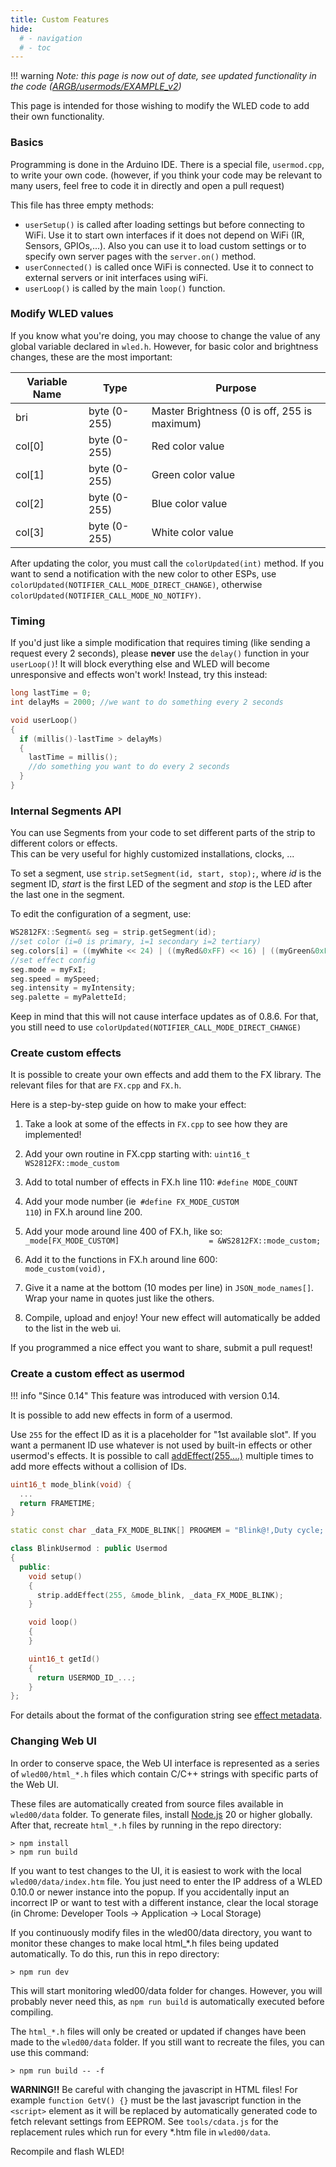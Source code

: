 ```yaml
---
title: Custom Features
hide:
  # - navigation
  # - toc
---
```


!!! warning
    _Note: this page is now out of date, see updated functionality in the code ([ARGB/usermods/EXAMPLE_v2](https://github.com/Aircoookie/WLED/tree/master/usermods/EXAMPLE_v2))_

This page is intended for those wishing to modify the WLED code to add their own functionality.

### Basics
Programming is done in the Arduino IDE. There is a special file, `usermod.cpp`, to write your own code.
(however, if you think your code may be relevant to many users, feel free to code it in directly and open a pull request)

This file has three empty methods:
- `userSetup()` is called after loading settings but before connecting to WiFi. 
Use it to start own interfaces if it does not depend on WiFi (IR, Sensors, GPIOs,...).
Also you can use it to load custom settings or to specify own server pages with the `server.on()` method.
- `userConnected()` is called once WiFi is connected. Use it to connect to external servers or init interfaces using wiFi.
- `userLoop()` is called by the main `loop()` function.

### Modify WLED values
If you know what you're doing, you may choose to change the value of any global variable declared in `wled.h`.
However, for basic color and brightness changes, these are the most important:

Variable Name | Type | Purpose
--- | --- | ---
bri | byte (0-255) | Master Brightness (0 is off, 255 is maximum)
col[0] | byte (0-255) | Red color value
col[1] | byte (0-255) | Green color value
col[2] | byte (0-255) | Blue color value
col[3] | byte (0-255) | White color value

After updating the color, you must call the `colorUpdated(int)` method. If you want to send a notification with the new color to other ESPs, use `colorUpdated(NOTIFIER_CALL_MODE_DIRECT_CHANGE)`, otherwise `colorUpdated(NOTIFIER_CALL_MODE_NO_NOTIFY)`.

### Timing

If you'd just like a simple modification that requires timing (like sending a request every 2 seconds), please **never** use the `delay()` function in your `userLoop()`! It will block everything else and WLED will become unresponsive and effects won't work! Instead, try this instead:
```cpp
long lastTime = 0;
int delayMs = 2000; //we want to do something every 2 seconds

void userLoop()
{
  if (millis()-lastTime > delayMs)
  {
    lastTime = millis();
    //do something you want to do every 2 seconds
  }
}
```

### Internal Segments API

You can use Segments from your code to set different parts of the strip to different colors or effects.   
This can be very useful for highly customized installations, clocks, ...   

To set a segment, use `strip.setSegment(id, start, stop);`, where _id_ is the segment ID, _start_ is the first LED of the segment and _stop_ is the LED after the last one in the segment.

To edit the configuration of a segment, use:
```cpp
WS2812FX::Segment& seg = strip.getSegment(id);
//set color (i=0 is primary, i=1 secondary i=2 tertiary)
seg.colors[i] = ((myWhite << 24) | ((myRed&0xFF) << 16) | ((myGreen&0xFF) << 8) | ((myBlue&0xFF)));
//set effect config
seg.mode = myFxI;
seg.speed = mySpeed;
seg.intensity = myIntensity;
seg.palette = myPaletteId;
```
Keep in mind that this will not cause interface updates as of 0.8.6. For that, you still need to use `colorUpdated(NOTIFIER_CALL_MODE_DIRECT_CHANGE)`

### Create custom effects

It is possible to create your own effects and add them to the FX library.
The relevant files for that are `FX.cpp` and `FX.h`.

Here is a step-by-step guide on how to make your effect:

1. Take a look at some of the effects in `FX.cpp` to see how they are implemented!

2. Add your own routine in FX.cpp starting with: `uint16_t WS2812FX::mode_custom`

3. Add to total number of effects in FX.h line 110: `#define MODE_COUNT` 

4. Add your mode number (ie` #define FX_MODE_CUSTOM                   110`) in FX.h around line 200.

5. Add your mode around line 400 of FX.h, like so:
`      _mode[FX_MODE_CUSTOM]                    = &WS2812FX::mode_custom;`

6. Add it to the functions in FX.h around line 600:`       mode_custom(void),`

7. Give it a name at the bottom (10 modes per line) in `JSON_mode_names[]`. Wrap your name in quotes just like the others.

8. Compile, upload and enjoy!  Your new effect will automatically be added to the list in the web ui.

If you programmed a nice effect you want to share, submit a pull request!
### Create a custom effect as usermod

!!! info "Since 0.14"
    This feature was introduced with version 0.14.

It is possible to add new effects in form of a usermod.

Use `255` for the effect ID as it is a placeholder for "1st available slot". If you want a permanent ID use whatever is not used by built-in effects or other usermod's effects. It is possible to call [addEffect(255,...)](https://github.com/Aircoookie/WLED/blob/1dab26bcbcac051f2b7be47a2d5c757a9938bf1f/wled00/FX.cpp#L7655) multiple times to add more effects without a collision of IDs.

```cpp
uint16_t mode_blink(void) {
  ...
  return FRAMETIME;
}

static const char _data_FX_MODE_BLINK[] PROGMEM = "Blink@!,Duty cycle;!,!;!;01";

class BlinkUsermod : public Usermod
{
  public:
    void setup()
    {
      strip.addEffect(255, &mode_blink, _data_FX_MODE_BLINK);
    }

    void loop()
    {
    }

    uint16_t getId()
    {
      return USERMOD_ID_...;
    }
};
```

For details about the format of the configuration string see [effect metadata](/interfaces/json-api/#effect-metadata).

### Changing Web UI

In order to conserve space, the Web UI interface is represented as a series of `wled00/html_*.h` files which contain C/C++ strings with specific parts of the Web UI.

These files are automatically created from source files available in `wled00/data` folder. To generate files, install [Node.js](https://nodejs.org/en/download) 20 or higher globally. After that, recreate `html_*.h` files by running in the repo directory:
```
> npm install
> npm run build
```

If you want to test changes to the UI, it is easiest to work with the local `wled00/data/index.htm` file. You just need to enter the IP address of a WLED 0.10.0 or newer instance into the popup. If you accidentally input an incorrect IP or want to test with a different instance, clear the local storage (in Chrome: Developer Tools -> Application -> Local Storage)

If you continuously modify files in the wled00/data directory, you want to monitor these changes to make local html_*.h files being updated automatically. To do this, run this in repo directory:
```
> npm run dev
```
This will start monitoring wled00/data folder for changes. However, you will probably never need this, as `npm run build` is automatically executed before compiling.

The `html_*.h` files will only be created or updated if changes have been made to the `wled00/data` folder.
If you still want to recreate the files, you can use this command:
```
> npm run build -- -f
```

**WARNING!!** Be careful with changing the javascript in HTML files! For example `function GetV() {}` must be the last javascript function in the `<script>` element as it will be replaced by automatically generated code to fetch relevant settings from EEPROM. See `tools/cdata.js` for the replacement rules which run for every *.htm file in `wled00/data`.

Recompile and flash WLED!
